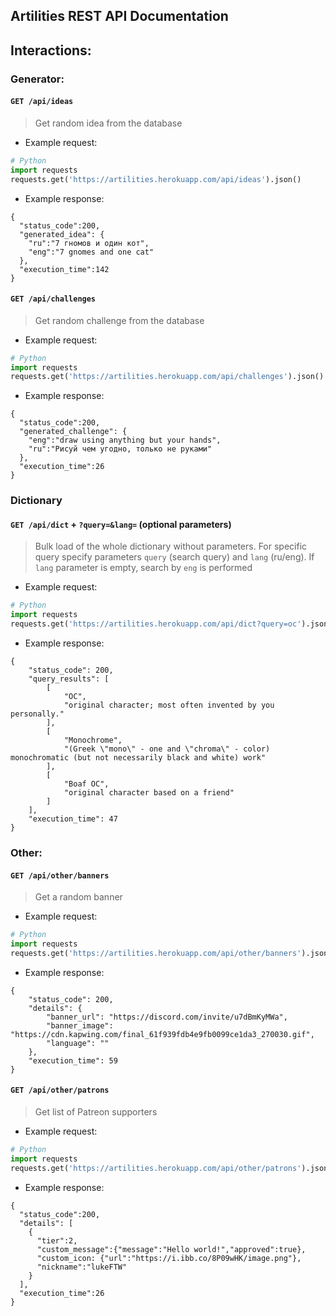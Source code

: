 ## Artilities REST API Documentation
## Interactions:
### Generator:
#### `GET /api/ideas`
> Get random idea from the database
- Example request:
```py
# Python
import requests
requests.get('https://artilities.herokuapp.com/api/ideas').json()
```
- Example response:
```
{
  "status_code":200,
  "generated_idea": {
    "ru":"7 гномов и один кот",
    "eng":"7 gnomes and one cat"
  },
  "execution_time":142
}
```

#### `GET /api/challenges`
> Get random challenge from the database
- Example request:
```py
# Python
import requests
requests.get('https://artilities.herokuapp.com/api/challenges').json()
```
- Example response:
```
{
  "status_code":200,
  "generated_challenge": {
    "eng":"draw using anything but your hands",
    "ru":"Рисуй чем угодно, только не руками"
  },
  "execution_time":26
}
```

### Dictionary
#### `GET /api/dict` + `?query=&lang=` (optional parameters)
> Bulk load of the whole dictionary without parameters. For specific query specify parameters `query` (search query) and `lang` (ru/eng). If `lang` parameter is empty, search by `eng` is performed
- Example request:
```py
# Python
import requests
requests.get('https://artilities.herokuapp.com/api/dict?query=oc').json()
```
- Example response:
```
{
    "status_code": 200,
    "query_results": [
        [
            "OC",
            "original character; most often invented by you personally."
        ],
        [
            "Monochrome",
            "(Greek \"mono\" - one and \"chroma\" - color) monochromatic (but not necessarily black and white) work"
        ],
        [
            "Boaf OC",
            "original character based on a friend"
        ]
    ],
    "execution_time": 47
}
```

### Other:
#### `GET /api/other/banners`
> Get a random banner
- Example request:
```py
# Python
import requests
requests.get('https://artilities.herokuapp.com/api/other/banners').json()
```
- Example response:
```
{
    "status_code": 200,
    "details": {
        "banner_url": "https://discord.com/invite/u7dBmKyMWa",
        "banner_image": "https://cdn.kapwing.com/final_61f939fdb4e9fb0099ce1da3_270030.gif",
        "language": ""
    },
    "execution_time": 59
}
```

#### `GET /api/other/patrons`
> Get list of Patreon supporters
- Example request:
```py
# Python
import requests
requests.get('https://artilities.herokuapp.com/api/other/patrons').json()
```
- Example response:
```
{
  "status_code":200,
  "details": [
    {
      "tier":2,
      "custom_message":{"message":"Hello world!","approved":true},
      "custom_icon: {"url":"https://i.ibb.co/8P09wHK/image.png"},
      "nickname":"lukeFTW"
    }
  ],
  "execution_time":26
}
```

